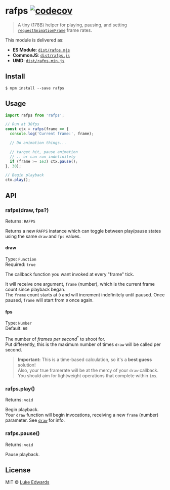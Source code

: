 # rafps [![codecov](https://badgen.now.sh/codecov/c/github/lukeed/rafps)](https://codecov.io/gh/lukeed/rafps)

> A tiny (178B) helper for playing, pausing, and setting [`requestAnimationFrame`](https://developer.mozilla.org/en-US/docs/Web/API/window/requestAnimationFrame) frame rates.

This module is delivered as:

* **ES Module**: [`dist/rafps.mjs`](https://unpkg.com/rafps/dist/index.mjs)
* **CommonJS**: [`dist/rafps.js`](https://unpkg.com/rafps/dist/index.js)
* **UMD**: [`dist/rafps.min.js`](https://unpkg.com/rafps)

## Install

```
$ npm install --save rafps
```


## Usage

```js
import rafps from 'rafps';

// Run at 30fps
const ctx = rafps(frame => {
  console.log('Current frame:', frame);

  // Do animation things...

  // target hit, pause animation
  // .. or can run indefinitely
  if (frame >= 1e3) ctx.pause();
}, 30);

// Begin playback
ctx.play();
```


## API

### rafps(draw, fps?)
Returns: `RAFPS`

Returns a new `RAFPS` instance which can toggle between play/pause states using the same `draw` and `fps` values.

#### draw

Type: `Function`<br>
Required: `true`

The callback function you want invoked at every "frame" tick.

It will receive one argument, `frame` (number), which is the current frame count since playback began.<br>The `frame` count starts at `0` and will increment indefinitely until paused. Once paused, `frame` will start from `0` once again.

#### fps
Type: `Number`<br>
Default: `60`

The number of _frames per second_<sup>*</sup> to shoot for.<br>
Put differently, this is the maximum number of times `draw` will be called per second.

> **Important:** This is a time-based calculation, so it's a **best guess** solution!<br>Also, your true framerate will be at the mercy of your `draw` callback. <br>You should aim for lightweight operations that complete within `1ms`.


### rafps.play()
Returns: `void`

Begin playback.<br>
Your `draw` function will begin invocations, receiving a new `frame` (number) parameter. See [`draw`](#draw) for info.

### rafps.pause()
Returns: `void`

Pause playback.


## License

MIT © [Luke Edwards](https://lukeed.com)
